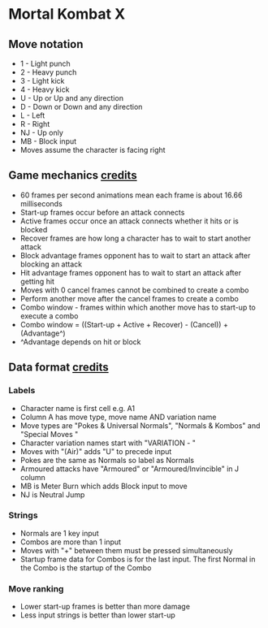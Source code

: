 # Mortal Kombat X

## Move notation

* 1 - Light punch
* 2 - Heavy punch
* 3 - Light kick
* 4 - Heavy kick
* U - Up or Up and any direction
* D - Down or Down and any direction
* L - Left
* R - Right
* NJ - Up only
* MB - Block input
* Moves assume the character is facing right

## Game mechanics [credits][1]

* 60 frames per second animations mean each frame is about 16.66 milliseconds
* Start-up frames occur before an attack connects
* Active frames occur once an attack connects whether it hits or is blocked
* Recover frames are how long a character has to wait to start another attack
* Block advantage frames opponent has to wait to start an attack after blocking an attack
* Hit advantage frames opponent has to wait to start an attack after getting hit
* Moves with 0 cancel frames cannot be combined to create a combo
* Perform another move after the cancel frames to create a combo
* Combo window - frames within which another move has to start-up to execute a combo
* Combo window = ((Start-up + Active + Recover) - (Cancel)) + (Advantage^)
* ^Advantage depends on hit or block

## Data format [credits][2]

### Labels

* Character name is first cell e.g. A1
* Column A has move type, move name AND variation name
* Move types are "Pokes & Universal Normals", "Normals & Kombos" and "Special Moves
"
* Character variation names start with "VARIATION - "
* Moves with "(Air)" adds "U" to precede input
* Pokes are the same as Normals so label as Normals
* Armoured attacks have "Armoured" or "Armoured/Invincible" in J column
* MB is Meter Burn which adds Block input to move
* NJ is Neutral Jump

### Strings

* Normals are 1 key input
* Combos are more than 1 input
* Moves with "+" between them must be pressed simultaneously
* Startup frame data for Combos is for the last input. The first Normal in the Combo is the startup of the Combo

### Move ranking

* Lower start-up frames is better than more damage
* Less input strings is better than lower start-up

[1]: https://steamcommunity.com/sharedfiles/filedetails/?id=428638611
[2]: http://testyourmight.com/threads/www-mkxframedata-com-live.53342/
